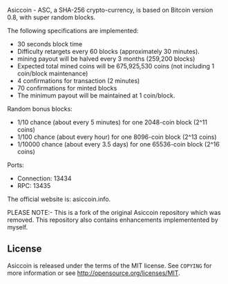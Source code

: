 Asiccoin - ASC, a SHA-256 crypto-currency, is based on Bitcoin version 0.8, with super random blocks.

The following specifications are implemented:

- 30 seconds block time
- Difficulty retargets every 60 blocks (approximately 30 minutes). 
- mining payout will be halved every 3 months (259,200 blocks)
- Expected total mined coins will be 675,925,530 coins (not including 1 coin/block maintenance)
- 4 confirmations for transaction (2 minutes)
- 70 confirmations for minted blocks
- The minimum payout will be maintained at 1 coin/block.

Random bonus blocks:

- 1/10 chance (about every 5 minutes) for one 2048-coin block (2^11 coins)
- 1/100 chance (about every hour) for one 8096-coin block (2^13 coins)
- 1/10000 chance (about every 3.5 days) for one 65536-coin block (2^16 coins)

Ports:

- Connection: 13434
- RPC: 13435

The official website is: asiccoin.info.

PLEASE NOTE:- This is a fork of the original Asiccoin repository which was removed. This repository also contains enhancements implementented by myself.

License
-------

Asiccoin is released under the terms of the MIT license. See `COPYING` for more
information or see http://opensource.org/licenses/MIT.
